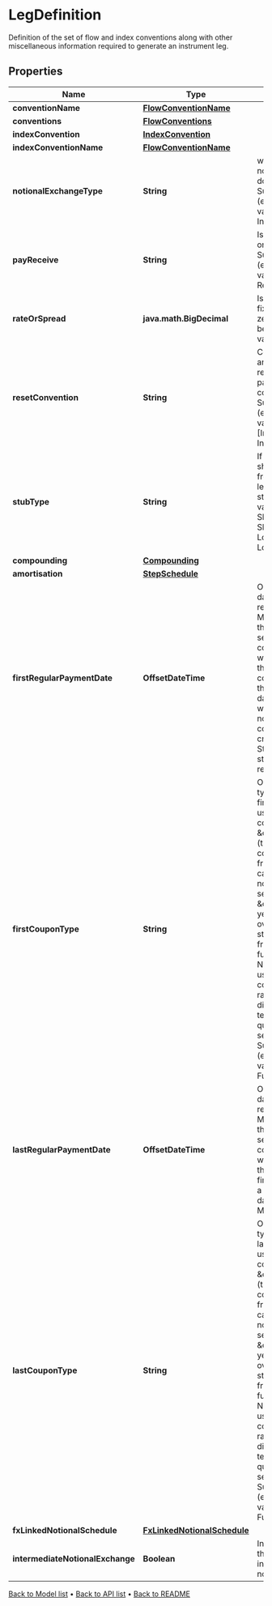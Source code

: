 

# LegDefinition

Definition of the set of flow and index conventions along with other miscellaneous information required to generate an instrument leg.

## Properties

| Name | Type | Description | Notes |
|------------ | ------------- | ------------- | -------------|
|**conventionName** | [**FlowConventionName**](FlowConventionName.md) |  |  [optional] |
|**conventions** | [**FlowConventions**](FlowConventions.md) |  |  [optional] |
|**indexConvention** | [**IndexConvention**](IndexConvention.md) |  |  [optional] |
|**indexConventionName** | [**FlowConventionName**](FlowConventionName.md) |  |  [optional] |
|**notionalExchangeType** | **String** | what type of notional exchange does the leg have    Supported string (enumeration) values are: [None, Initial, Final, Both]. |  |
|**payReceive** | **String** | Is the leg to be paid or received    Supported string (enumeration) values are: [Pay, Receive]. |  |
|**rateOrSpread** | **java.math.BigDecimal** | Is there either a fixed rate (non-zero) or spread to be paid over the value of the leg. |  |
|**resetConvention** | **String** | Control how resets are generated relative to swap payment convention(s).    Supported string (enumeration) values are: [InAdvance, InArrears]. |  [optional] |
|**stubType** | **String** | If a stub is required should it be at the front or back of the leg.    Supported string (enumeration) values are: [None, ShortFront, ShortBack, LongBack, LongFront, Both]. |  |
|**compounding** | [**Compounding**](Compounding.md) |  |  [optional] |
|**amortisation** | [**StepSchedule**](StepSchedule.md) |  |  [optional] |
|**firstRegularPaymentDate** | **OffsetDateTime** | Optional payment date of the first regular coupon.  Must be greater than the StartDate.  If set, the regular coupon schedule will be built such that the first regular coupon  will end on this date. The start date of this coupon will be calculated as normal and  a stub coupon will be created from the StartDate to the start of the first regular coupon. |  [optional] |
|**firstCouponType** | **String** | Optional coupon type setting for the first coupon, can be used with Stub coupons.  If set to \&quot;ProRata\&quot; (the default), the coupon year fraction is calculated as normal,  however if set to \&quot;Full\&quot; the year fraction is overwritten with the standard year fraction  for a regular ful\&quot; coupon. Note this does not use the day count convention but rather is defined  directly from the tenor (i.e. a quarterly leg will be set to 0.25).    Supported string (enumeration) values are: [ProRata, Full]. |  [optional] |
|**lastRegularPaymentDate** | **OffsetDateTime** | Optional payment date of the last regular coupon.  Must be less than the Maturity date.  If set, the regular coupon schedule will be built up to this date and the final  coupon will be a stub between this date and the Maturity date. |  [optional] |
|**lastCouponType** | **String** | Optional coupon type setting for the last coupon, can be used with Stub coupons.  If set to \&quot;ProRata\&quot; (the default), the coupon year fraction is calculated as normal,  however if set to \&quot;Full\&quot; the year fraction is overwritten with the standard year fraction  for a regular ful\&quot; coupon. Note this does not use the day count convention but rather is defined  directly from the tenor (i.e. a quarterly leg will be set to 0.25).    Supported string (enumeration) values are: [ProRata, Full]. |  [optional] |
|**fxLinkedNotionalSchedule** | [**FxLinkedNotionalSchedule**](FxLinkedNotionalSchedule.md) |  |  [optional] |
|**intermediateNotionalExchange** | **Boolean** | Indicates whether there are intermediate notional exchanges. |  [optional] |



[Back to Model list](../README.md#documentation-for-models) &#8226; [Back to API list](../README.md#documentation-for-api-endpoints) &#8226; [Back to README](../README.md)


